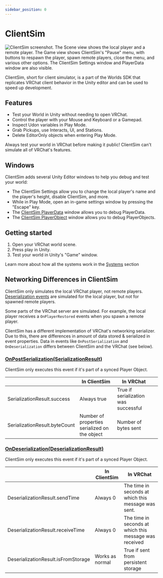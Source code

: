 ```yaml
---
sidebar_position: 0
---
```


# ClientSim

![ClientSim screenshot. The Scene view shows the local player and a remote player. The Game view shows ClientSim's "Pause" menu, with buttons to respawn the player, spawn remote players, close the menu, and various other options. The ClientSim Settings window and PlayerData window are also visible.](/img/worlds/clientsim/clientsim-screenshot.png)

ClientSim, short for client simulator, is a part of the Worlds SDK that replicates VRChat client behavior in the Unity editor and can be used to speed up development.

## Features

- Test your World in Unity without needing to open VRChat.
- Control the player with your Mouse and Keyboard or a Gamepad.
- Inspect Udon variables in Play Mode.
- Grab Pickups, use Interacts, UI, and Stations.
- Delete EditorOnly objects when entering Play Mode.

Always test your world in VRChat before making it public! ClientSim can't simulate all of VRChat's features. 

## Windows

ClientSim adds several Unity Editor windows to help you debug and test your world: 

- The ClientSim Settings allow you to change the local player's name and the player's height, disable ClientSim, and more.
- While in Play Mode, open an in-game settings window by pressing the "Escape" key.
- The [ClientSim PlayerData](playerdata-editor-window) window allows you to debug PlayerData.
- The [ClientSim PlayerObject](playerObject-editor) window allows you to debug PlayerObjects.

## Getting started

1. Open your VRChat world scene.
2. Press play in Unity.
3. Test your world in Unity's "Game" window.

Learn more about how all the systems work in the [Systems](systems) section

## Networking Differences in ClientSim

ClientSim only simulates the local VRChat player, not remote players. [Deserialization events](/worlds/udon/networking/network-components/#ondeserialization) are simulated for the local player, but not for spawned remote players.

Some parts of the VRChat server are simulated. For example, the local player receives a `OnPlayerRestored` events when you spawn a remote player.

ClientSim has a different implementation of VRChat's networking serializer. Due to this, there are differences in amount of data stored & serialized in event properties. Data in events like `OnPostSerialization` and `OnDeserialization` differs between ClientSim and the VRChat (see below).

### [OnPostSerialization(SerializationResult)](/worlds/udon/networking/network-components/#onpostserialization)

ClientSim only executes this event if it's part of a synced Player Object.

|                               | In ClientSim                                  | In VRChat                            |     |
| ----------------------------- | --------------------------------------------- | ------------------------------------ | --- |
| SerializationResult.success   | Always true                                   | True if serialization was successful |     |
| SerializationResult.byteCount | Number of properties serialized on the object | Number of bytes sent                 |     |


### [OnDeserialization(DeserializationResult)](/worlds/udon/networking/network-components/#ondeserializationdeserializationresult)

ClientSim only executes this event if it's part of a synced Player Object.

|                                     | In ClientSim    | In VRChat                                              |
| ----------------------------------- | --------------- | ------------------------------------------------------ |
| DeserializationResult.sendTime      | Always 0        | The time in seconds at which this message was sent.    |
| DeserializationResult.receiveTime   | Always 0        | The time in seconds at which this message was received |
| DeserializationResult.isFromStorage | Works as normal | True if sent from persistent storage                   |